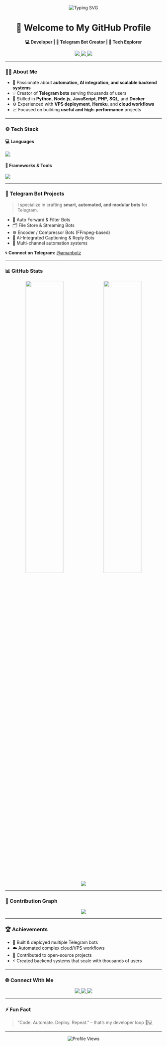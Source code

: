 <p align="center">
  <img src="https://readme-typing-svg.demolab.com?font=Fira+Code&pause=1000&color=00F7FF&center=true&vCenter=true&width=500&lines=AMAN+CHAUDHARY+(%23THE+ONLY+1);Hey+There!+I'm+Aman+Chaudhary;Full+Stack+Developer+💻;Telegram+Bot+Developer+🤖;Automation+%7C+AI+%7C+APIs+%7C+Cloud+☁️;Always+learning+new+things+🚀" alt="Typing SVG" />
</p>

<h1 align="center">👋 Welcome to My GitHub Profile</h1>

<p align="center">
  <b>💻 Developer | 🤖 Telegram Bot Creator | 🚀 Tech Explorer</b>
</p>

<p align="center">
  <a href="https://github.com/theamanchaudhary">
    <img src="https://img.shields.io/github/followers/theamanchaudhary?label=Followers&style=flat&color=0e75b6" />
  </a>
  <a href="https://t.me/amanbotz">
    <img src="https://img.shields.io/badge/Telegram-%40amanbotz-blue?logo=telegram" />
  </a>
  <a href="mailto:theamanchaudhary@gmail.com">
    <img src="https://img.shields.io/badge/Email-theamanchaudhary%40gmail.com-red?logo=gmail" />
  </a>
</p>

---

### 👨‍💻 About Me

- 🧠 Passionate about **automation, AI integration, and scalable backend systems**
- 💡 Creator of **Telegram bots** serving thousands of users
- 🔧 Skilled in **Python**, **Node.js**, **JavaScript**, **PHP**, **SQL**, and **Docker**
- ⚙️ Experienced with **VPS deployment**, **Heroku**, and **cloud workflows**
- 📈 Focused on building **useful and high-performance** projects

---

### ⚙️ Tech Stack

#### 💻 Languages
<p align="left">
  <img src="https://skillicons.dev/icons?i=python,js,typescript,php,html,css,bash" />
</p>

#### 🧰 Frameworks & Tools
<p align="left">
  <img src="https://skillicons.dev/icons?i=nodejs,express,flask,react,mysql,mongodb,sqlite,docker,git,github,vscode,heroku" />
</p>

---

### 🤖 Telegram Bot Projects

> I specialize in crafting **smart, automated, and modular bots** for Telegram.

- 🔁 Auto Forward & Filter Bots  
- 🗂️ File Store & Streaming Bots  
- ⚙️ Encoder / Compressor Bots (FFmpeg-based)  
- 🧠 AI-Integrated Captioning & Reply Bots  
- 🚀 Multi-channel automation systems  

🌀 **Connect on Telegram:** [@amanbotz](https://t.me/amanbotz)

---

### 📊 GitHub Stats

<p align="center">
  <img width="49%" src="https://github-readme-stats.vercel.app/api?username=theamanchaudhary&show_icons=true&theme=tokyonight&hide_border=true" />
  <img width="49%" src="https://github-readme-streak-stats.herokuapp.com?user=theamanchaudhary&theme=tokyonight&hide_border=true" />
</p>

<p align="center">
  <img src="https://github-readme-stats.vercel.app/api/top-langs/?username=theamanchaudhary&layout=compact&theme=tokyonight&hide_border=true" />
</p>

---

### 🌱 Contribution Graph

<p align="center">
  <img src="https://github-readme-activity-graph.vercel.app/graph?username=theamanchaudhary&bg_color=0d1117&color=00e6fe&line=00e6fe&point=ffffff&hide_border=true" />
</p>

---

### 🏆 Achievements

- 🤖 Built & deployed multiple Telegram bots  
- ☁️ Automated complex cloud/VPS workflows  
- 🧩 Contributed to open-source projects  
- ⚡ Created backend systems that scale with thousands of users  

---

### 🌐 Connect With Me

<p align="center">
  <a href="https://t.me/amanbotz">
    <img src="https://img.shields.io/badge/Telegram-%40amanbotz-blue?logo=telegram" />
  </a>
  <a href="mailto:theamanchaudhary@gmail.com">
    <img src="https://img.shields.io/badge/Email-theamanchaudhary%40gmail.com-red?logo=gmail" />
  </a>
  <a href="https://github.com/theamanchaudhary">
    <img src="https://img.shields.io/badge/GitHub-theamanchaudhary-black?logo=github" />
  </a>
</p>

---

### ⚡ Fun Fact

> “Code. Automate. Deploy. Repeat.” – that’s my developer loop 🧠💻

---

<p align="center">
  <img src="https://komarev.com/ghpvc/?username=theamanchaudhary&style=flat-square&color=00b4d8" alt="Profile Views" />
</p>
